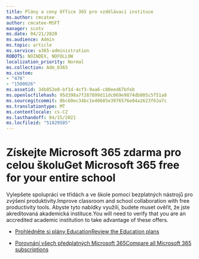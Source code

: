 ```yaml
---
title: Plány a ceny Office 365 pro vzdělávací instituce
ms.author: cmcatee
author: cmcatee-MSFT
manager: scotv
ms.date: 04/21/2020
ms.audience: Admin
ms.topic: article
ms.service: o365-administration
ROBOTS: NOINDEX, NOFOLLOW
localization_priority: Normal
ms.collection: Adm_O365
ms.custom:
- "476"
- "1500026"
ms.assetid: 34b852e0-bf1d-4cf3-9aa6-c80eed67bfeb
ms.openlocfilehash: 95d398a7f287899d11dc069e9874db805c5f51a8
ms.sourcegitcommit: 8bc60ec34bc1e40685e3976576e04a2623f63a7c
ms.translationtype: MT
ms.contentlocale: cs-CZ
ms.lasthandoff: 04/15/2021
ms.locfileid: "51829585"
---
```

# <a name="get-microsoft-365-free-for-your-entire-school"></a><span data-ttu-id="1110e-102">Získejte Microsoft 365 zdarma pro celou školu</span><span class="sxs-lookup"><span data-stu-id="1110e-102">Get Microsoft 365 free for your entire school</span></span>

<span data-ttu-id="1110e-103">Vylepšete spolupráci ve třídách a ve škole pomocí bezplatných nástrojů pro zvýšení produktivity.</span><span class="sxs-lookup"><span data-stu-id="1110e-103">Improve classroom and school collaboration with free productivity tools.</span></span> <span data-ttu-id="1110e-104">Abyste tyto nabídky využili, budete muset ověřit, že jste akreditovaná akademická instituce.</span><span class="sxs-lookup"><span data-stu-id="1110e-104">You will need to verify that you are an accredited academic institution to take advantage of these offers.</span></span>
  
- [<span data-ttu-id="1110e-105">Prohlédněte si plány Education</span><span class="sxs-lookup"><span data-stu-id="1110e-105">Review the Education plans</span></span>](https://products.office.com/academic/compare-office-365-education-plans)

- [<span data-ttu-id="1110e-106">Porovnání všech předplatných Microsoft 365</span><span class="sxs-lookup"><span data-stu-id="1110e-106">Compare all Microsoft 365 subscriptions</span></span>](https://products.office.com/business/compare-more-office-365-for-business-plans)